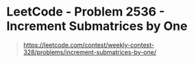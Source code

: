 # LeetCode - Problem 2536 - Increment Submatrices by One

> https://leetcode.com/contest/weekly-contest-328/problems/increment-submatrices-by-one/